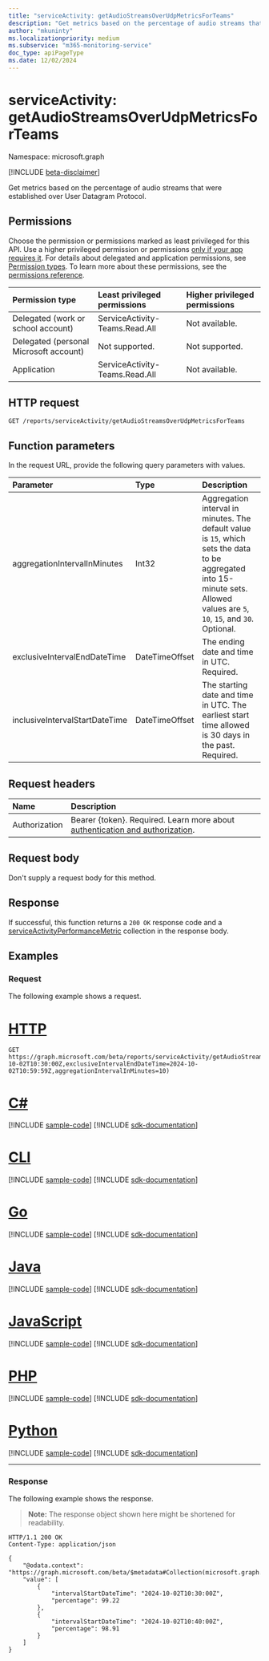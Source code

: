 ```yaml
---
title: "serviceActivity: getAudioStreamsOverUdpMetricsForTeams"
description: "Get metrics based on the percentage of audio streams that were established over User Datagram Protocol."
author: "mkuninty"
ms.localizationpriority: medium
ms.subservice: "m365-monitoring-service"
doc_type: apiPageType
ms.date: 12/02/2024
---
```


# serviceActivity: getAudioStreamsOverUdpMetricsForTeams
Namespace: microsoft.graph

[!INCLUDE [beta-disclaimer](../../includes/beta-disclaimer.md)]

Get metrics based on the percentage of audio streams that were established over User Datagram Protocol.

## Permissions
Choose the permission or permissions marked as least privileged for this API. Use a higher privileged permission or permissions [only if your app requires it](/graph/permissions-overview#best-practices-for-using-microsoft-graph-permissions). For details about delegated and application permissions, see [Permission types](/graph/permissions-overview#permission-types). To learn more about these permissions, see the [permissions reference](/graph/permissions-reference).

|Permission type|Least privileged permissions|Higher privileged permissions|
|:---|:---|:---|
|Delegated (work or school account)|ServiceActivity-Teams.Read.All|Not available.|
|Delegated (personal Microsoft account)|Not supported.|Not supported.|
|Application|ServiceActivity-Teams.Read.All|Not available.|

## HTTP request

<!-- {
  "blockType": "ignored"
}
-->
``` http
GET /reports/serviceActivity/getAudioStreamsOverUdpMetricsForTeams
```

## Function parameters
In the request URL, provide the following query parameters with values.

|Parameter|Type|Description|
|:---|:---|:---|
|aggregationIntervalInMinutes|Int32|Aggregation interval in minutes. The default value is `15`, which sets the data to be aggregated into 15-minute sets. Allowed values are `5`, `10`, `15`, and `30`. Optional.|
|exclusiveIntervalEndDateTime|DateTimeOffset|The ending date and time in UTC. Required.|
|inclusiveIntervalStartDateTime|DateTimeOffset|The starting date and time in UTC. The earliest start time allowed is 30 days in the past. Required.|

## Request headers
|Name|Description|
|:---|:---|
|Authorization|Bearer {token}. Required. Learn more about [authentication and authorization](/graph/auth/auth-concepts).|

## Request body
Don't supply a request body for this method.

## Response

If successful, this function returns a `200 OK` response code and a [serviceActivityPerformanceMetric](../resources/serviceactivityperformancemetric.md) collection in the response body.

## Examples

### Request
The following example shows a request.

# [HTTP](#tab/http)
<!-- {
  "blockType": "request",
  "name": "serviceactivitythis.getaudiostreamsoverudpmetricsforteams"
}
-->
``` http
GET https://graph.microsoft.com/beta/reports/serviceActivity/getAudioStreamsOverUdpMetricsForTeams(inclusiveIntervalStartDateTime=2024-10-02T10:30:00Z,exclusiveIntervalEndDateTime=2024-10-02T10:59:59Z,aggregationIntervalInMinutes=10)
```

# [C#](#tab/csharp)
[!INCLUDE [sample-code](../includes/snippets/csharp/serviceactivitythisgetaudiostreamsoverudpmetricsforteams-csharp-snippets.md)]
[!INCLUDE [sdk-documentation](../includes/snippets/snippets-sdk-documentation-link.md)]

# [CLI](#tab/cli)
[!INCLUDE [sample-code](../includes/snippets/cli/serviceactivitythisgetaudiostreamsoverudpmetricsforteams-cli-snippets.md)]
[!INCLUDE [sdk-documentation](../includes/snippets/snippets-sdk-documentation-link.md)]

# [Go](#tab/go)
[!INCLUDE [sample-code](../includes/snippets/go/serviceactivitythisgetaudiostreamsoverudpmetricsforteams-go-snippets.md)]
[!INCLUDE [sdk-documentation](../includes/snippets/snippets-sdk-documentation-link.md)]

# [Java](#tab/java)
[!INCLUDE [sample-code](../includes/snippets/java/serviceactivitythisgetaudiostreamsoverudpmetricsforteams-java-snippets.md)]
[!INCLUDE [sdk-documentation](../includes/snippets/snippets-sdk-documentation-link.md)]

# [JavaScript](#tab/javascript)
[!INCLUDE [sample-code](../includes/snippets/javascript/serviceactivitythisgetaudiostreamsoverudpmetricsforteams-javascript-snippets.md)]
[!INCLUDE [sdk-documentation](../includes/snippets/snippets-sdk-documentation-link.md)]

# [PHP](#tab/php)
[!INCLUDE [sample-code](../includes/snippets/php/serviceactivitythisgetaudiostreamsoverudpmetricsforteams-php-snippets.md)]
[!INCLUDE [sdk-documentation](../includes/snippets/snippets-sdk-documentation-link.md)]

# [Python](#tab/python)
[!INCLUDE [sample-code](../includes/snippets/python/serviceactivitythisgetaudiostreamsoverudpmetricsforteams-python-snippets.md)]
[!INCLUDE [sdk-documentation](../includes/snippets/snippets-sdk-documentation-link.md)]

---

### Response
The following example shows the response.
>**Note:** The response object shown here might be shortened for readability.
<!-- {
  "blockType": "response",
  "truncated": true,
  "@odata.type": "Collection(microsoft.graph.serviceActivityPerformanceMetric)"
}
-->
``` http
HTTP/1.1 200 OK
Content-Type: application/json

{
    "@odata.context": "https://graph.microsoft.com/beta/$metadata#Collection(microsoft.graph.serviceActivityPerformanceMetric)",
    "value": [
        {
            "intervalStartDateTime": "2024-10-02T10:30:00Z",
            "percentage": 99.22
        },
        {
            "intervalStartDateTime": "2024-10-02T10:40:00Z",
            "percentage": 98.91
        }
    ]
}
```
